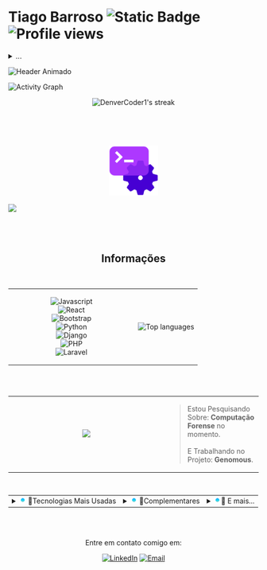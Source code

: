 # Tiago Barroso ![Static Badge](https://img.shields.io/badge/%20-Fulltstack-%232b0d4a?style=for-the-badge&logo=dev.to&logoColor=black&logoSize=auto&labelColor=white) ![Profile views](https://komarev.com/ghpvc/?username=BarrosoTiago&style=for-the-badge&label=você_é_o_visitante&color=2b0d4a)





<details>

  <summary>...</summary> 
  
  ![Static Badge](https://img.shields.io/badge/Oportunidades-Dispon%C3%ADvel-%23%23249e45?style=for-the-badge&labelColor=%231a3621)
  > - *<p>Cursando Sistemas para Internet no IFRN.</p>*
  > - *<p>Formado técnico em Redes de Computadores pela UFRN</p>*
  > - *<p>Desenvolvedor de sistemas com objetivos educacionais.</p>*
  
</details>






![Header Animado](https://capsule-render.vercel.app/api?type=venom&height=170&color=2c0d4a&text=README&reversal=false&fontColor=FFFFFF&fontAlign=24&animation=fadeIn&fontSize=100)


![Activity Graph](https://github-readme-activity-graph.vercel.app/graph?username=BarrosoTiago&theme=nord)

<p align="center">
    <img title="Get streak stats for your profile at git.io/streak-stats" alt="DenverCoder1's streak" src="https://github-readme-streak-stats-eight.vercel.app/?user=BarrosoTiago&theme=transparent&hide_border=true&short_numbers=true&locale=pt-br&ring=36BCF7F&border_radius=10&stroke=36BCF7FF&currStreakNum=36BCF7FF&sideNums=36BCF7FF&currStreakLabel=36BCF7FF&sideLabels=36BCF7FF&fire=36BCF7F&card_width=1000&card_height=200&bghide_border=false"/>
</p>

<br>
<br>
<br>

<p align="center">
  <img src="./assets/Backend Icon (1).gif" width="100"> 
</p>
<p align="center">

  ![](https://readme-typing-svg.herokuapp.com?lines=É+impossível+para+o+homem+aprender+aquilo+que+ele+acha+que+já+sabe.+-+Epicteto&font=Fira+Code&size=30&color=FFFFFF&center=true&speed=100&width=1800)

</p>

<br>
<br>

<h2 align="center">Informações</h2>

  <br>

<!-- Tabela centralizada: badges à esquerda, estatísticas à direita -->
<table align="center">
  <tr>
    <!-- Coluna esquerda: badges (largura fixa) -->
    <td valign="middle" width="240">
      <p align="center">
        <img alt="Javascript" src="https://img.shields.io/badge/%20-%23f7df25?style=for-the-badge&logo=Javascript&logoColor=black&labelColor=yellow"><br/>
        <img alt="React" src="https://img.shields.io/badge/%20-%2366dafa?style=for-the-badge&logo=React&logoColor=white&labelColor=%235fbfd9"><br/>
        <img alt="Bootstrap" src="https://img.shields.io/badge/%20-%20%237c16f7?style=for-the-badge&logo=Bootstrap&logoColor=white&labelColor=%235d19b0"><br/>
        <img alt="Python" src="https://img.shields.io/badge/%20-%233f76a6?style=for-the-badge&logo=Python&logoColor=white&labelColor=%2337648c"><br/>
        <img alt="Django" src="https://img.shields.io/badge/%20-%23092e20?style=for-the-badge&logo=Django&logoColor=white&labelColor=%231b4535"><br/>
        <img alt="PHP" src="https://img.shields.io/badge/%20-%237b7fb5?style=for-the-badge&logo=PHP&logoColor=white&labelColor=%23666994"><br/>
        <img alt="Laravel" src="https://img.shields.io/badge/%20-%23f53003?style=for-the-badge&logo=Laravel&logoColor=white&labelColor=%23d4300b">
      </p>
    </td>

  <td valign="middle" align="center">

  <img src="https://github-readme-stats.vercel.app/api/top-langs/?username=BarrosoTiago&layout=donut-vertical&theme=tokyonight" width="360" alt="Top languages" />

  </td>

  </tr>
</table>



<br>
<br>

<table align="center">
  <tr>
    <td align="center" valign="middle" width="300">
      <img src="https://i.gifer.com/1VB6.gif" width="300" />
    </td>
    <td align="left" valign="middle">
      <blockquote>
        Estou Pesquisando Sobre: <b>Computação Forense</b> no momento.
        <br/>
        <br>
        E Trabalhando no Projeto: <b>Genomous</b>.
      </blockquote>
    </td>
  </tr>
</table>

<br clear="left"/>


  <table align="center">
      <tr>
      <td>  
        <details>
    
  <summary>  <img src="./assets/Gradient Loading.gif" width="14"> 🔹Tecnologias Mais Usadas</summary>

  <br>
  
<img src="./assets/computer animation.gif" width="200">

  - **Figma** (Prototipagem)
  - **Awwwards** / **Dribbble** (Referências de UI/UX)
  - **Photoshop** / **Photopea** / **Pixlr** (Edição de imagens)
  - **Visual Studio Code** / **Apache NetBeans** (Editor de texto)
  - **FontAwesome** / **Bootstrap Icons** (Para icones)
  - **Google Fonts** (Para fontes)
  - **Gemini 2.5 Pro** / **ChatGPT 4.0** (AI para código)
  - **Google Docs** (Documentação)
  - **Lucidchart** (Diagramas)
  - **Microsoft To Do** (Tarefas)
  - **Trello** (Kanban)
      
  </details>
      </td>
      <td>
  <details>
    <summary>  <img src="./assets/Gradient Loading.gif" width="14"> 🔹Complementares</summary>

  <br>

- Concluí a qualificação *HTML/CSS* pela *Rocketseat* em 2022.
- Concluí a qualificação em *UI/UX* pela *Origamid* em 2022.
  
  </details>
    </td>
    <td>
  <details>
    
    <summary>  <img src="./assets/Gradient Loading.gif" width="14">🔹 E mais...</summary>
  
    <br>

    > - Gosto de aprender novas habilidades e aprender sobre novos assuntos durante o meu tempo livre. Admiro a multidisciplinaridade do conhecimento humano, e, por isto, busco sempre seguir esta filosofia!
    > - Pretendo desenvolver projetos que solucionem problemas do dia a dia para mim e para outras pessoas.  
    > - Como estudante de tecnologia da informação, planejo me qualificar constantemente para acompanhar a evolução e contribuir com a ciência e tecnologia, sempre me especializando e buscando conhecimento em outras partes desta disciplina do conhecimento tão vasta!
    > - Como profissional estou aberto para oportunidades de emprego como estagiário ou júnior.
  </details>
    </td>
    </tr>
  </table>



<br>
<br>

<p align="center">
  Entre em contato comigo em:
</p> 
<p align="center">
     <a href="https://www.linkedin.com/in/tiago-barroso-faustino-de-oliveira/"><img alt="LinkedIn" src="https://img.shields.io/badge/Linkedin-%23086cc9?style=for-the-badge&logo=LinkedIn&labelColor=%23086cc9"></a>
     <a href="mailto:tiagobarrosofo2005@gmail.com"><img alt="Email" src="https://img.shields.io/badge/Gmail-%23eb493b?style=for-the-badge&logo=Gmail&logoColor=white&labelColor=%23eb493b"></a>
</p>
